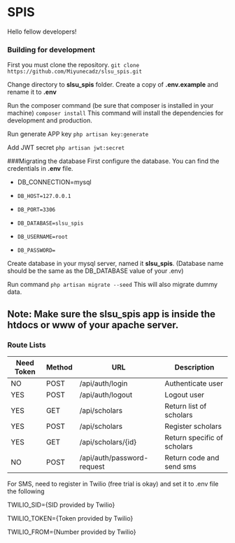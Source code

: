 # SPIS

Hello fellow developers!

### Building for development
First you must clone the repository.
`git clone https://github.com/Miyunecadz/slsu_spis.git`

Change directory to **slsu_spis** folder.
Create a copy of **.env.example** and rename it to **.env**

Run the composer command (be sure that composer is installed in your machine)
`composer install`
This command will install the dependencies for development and production.

Run generate APP key
`php artisan key:generate`

Add JWT secret
`php artisan jwt:secret`

###Migrating the database
First configure the database. You can find the credentials in **.env** file.
- DB_CONNECTION=mysql
-     DB_HOST=127.0.0.1
-     DB_PORT=3306
-     DB_DATABASE=slsu_spis
-     DB_USERNAME=root
-     DB_PASSWORD=

Create database in your mysql server, named it **slsu_spis**. (Database name should be the same as the DB_DATABASE value of your .env)

Run command
`php artisan migrate --seed`
This will also migrate dummy data.

Note: Make sure the **slsu_spis** app is inside the htdocs or www of your apache server.
--------------------

### Route Lists

| Need Token  | Method      | URL                    | Description                            |
| ----------- | ----------- | ---------------------- | -------------------------------------- |
| NO          | POST        | /api/auth/login        | Authenticate user                      |
| YES         | POST        | /api/auth/logout       | Logout user                            |
| YES         | GET         | /api/scholars          | Return list of scholars                |
| YES         | POST        | /api/scholars          | Register scholars                      |
| YES         | GET         | /api/scholars/{id}     | Return specific of scholars            |
| NO          | POST        | /api/auth/password-request| Return code and send sms            |


For SMS, need to register in Twilio (free trial is okay) and set it to .env file the following

TWILIO_SID={SID provided by Twilio}

TWILIO_TOKEN={Token provided by Twilio}

TWILIO_FROM={Number provided by Twilio}
